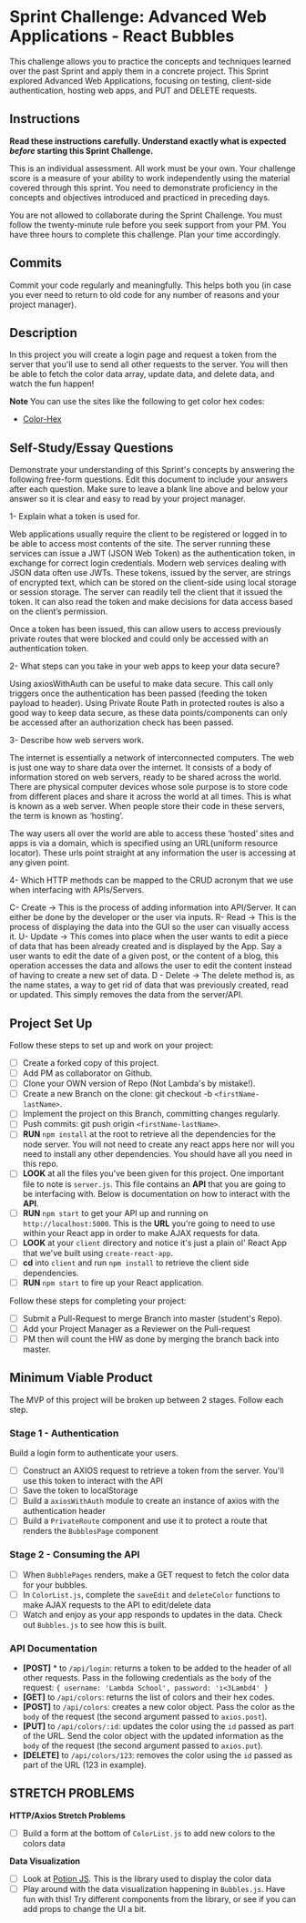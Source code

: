 # Sprint Challenge: Advanced Web Applications - React Bubbles

This challenge allows you to practice the concepts and techniques learned over the past Sprint and apply them in a concrete project. This Sprint explored Advanced Web Applications, focusing on testing, client-side authentication, hosting web apps, and PUT and DELETE requests.

## Instructions

**Read these instructions carefully. Understand exactly what is expected _before_ starting this Sprint Challenge.**

This is an individual assessment. All work must be your own. Your challenge score is a measure of your ability to work independently using the material covered through this sprint. You need to demonstrate proficiency in the concepts and objectives introduced and practiced in preceding days.

You are not allowed to collaborate during the Sprint Challenge. You must follow the twenty-minute rule before you seek support from your PM. You have three hours to complete this challenge. Plan your time accordingly.

## Commits

Commit your code regularly and meaningfully. This helps both you (in case you ever need to return to old code for any number of reasons and your project manager).

## Description

In this project you will create a login page and request a token from the server that you'll use to send all other requests to the server. You will then be able to fetch the color data array, update data, and delete data, and watch the fun happen!

**Note** You can use the sites like the following to get color hex codes:

- [Color-Hex](https://www.color-hex.com/)

## Self-Study/Essay Questions

Demonstrate your understanding of this Sprint's concepts by answering the following free-form questions. Edit this document to include your answers after each question. Make sure to leave a blank line above and below your answer so it is clear and easy to read by your project manager.

 1- Explain what a token is used for.
 
Web applications usually require the client to be registered or logged in to be able to access most contents of the site. The server running these services can issue a JWT (JSON Web Token) as the authentication token, in exchange for correct login credentials. 
Modern web services dealing with JSON data often use JWTs. These tokens, issued by the server, are strings of encrypted text, which can be stored on the client-side using local storage or session storage. The server can readily tell the client that it issued the token. It can also read the token and make decisions for data access based on the client’s permission.

Once a token has been issued, this can allow users to access previously private routes that were blocked and could only be accessed with an authentication token.
 
2-  What steps can you take in your web apps to keep your data secure?

Using axiosWithAuth can be useful to make data secure. This call only triggers once the authentication has been passed (feeding the token payload to header). Using Private Route Path in protected routes is also a good way to keep data secure, as these data points/components can only be accessed after an authorization check has been passed. 
 
 3- Describe how web servers work.

The internet is essentially a network of interconnected computers. The web is just one way to share data over the internet. It consists of a body of information stored on web servers, ready to be shared across the world.
There are physical computer devices whose sole purpose is to store code from different places and share it across  the world at all times. This is what is known as a web server. When people store their code in these servers, the term is known as ‘hosting’. 
 
 
The way users all over the world are able to access these ‘hosted’ sites and apps is via a domain, which is specified using an URL(uniform resource locator). These urls point straight  at any information the user is accessing at any given point. 
 
 4- Which HTTP methods can be mapped to the CRUD acronym that we use when 
    interfacing with APIs/Servers.
 
C- Create → This is the process of adding information into API/Server. It can either be done by the developer or the user via inputs. 
R- Read → This is the process of displaying the data into the GUI so the user can visually access it. 
U- Update → This comes into place when the user wants to edit a piece of data that has been already created and is displayed by the App. Say a user wants to edit the date of a given post, or the content of a blog, this operation accesses the data and allows the user to edit the content instead of having to create a new set of data. 
D - Delete → The delete method is, as the name states, a way to get rid of data that was previously created, read or updated. This simply removes the data from the server/API. 



## Project Set Up

Follow these steps to set up and work on your project:

- [ ] Create a forked copy of this project.
- [ ] Add PM as collaborator on Github.
- [ ] Clone your OWN version of Repo (Not Lambda's by mistake!).
- [ ] Create a new Branch on the clone: git checkout -b `<firstName-lastName>`.
- [ ] Implement the project on this Branch, committing changes regularly.
- [ ] Push commits: git push origin `<firstName-lastName>`.
- [ ] **RUN** `npm install` at the root to retrieve all the dependencies for the node server. You will not need to create any react apps here nor will you need to install any other dependencies. You should have all you need in this repo.
- [ ] **LOOK** at all the files you've been given for this project. One important file to note is `server.js`. This file contains an **API** that you are going to be interfacing with. Below is documentation on how to interact with the **API**.
- [ ] **RUN** `npm start` to get your API up and running on `http://localhost:5000`. This is the **URL** you're going to need to use within your React app in order to make AJAX requests for data.
- [ ] **LOOK** at your `client` directory and notice it's just a plain ol' React App that we've built using `create-react-app`.
- [ ] **cd** into `client` and run `npm install` to retrieve the client side dependencies.
- [ ] **RUN** `npm start` to fire up your React application.

Follow these steps for completing your project:

- [ ] Submit a Pull-Request to merge <firstName-lastName> Branch into master (student's  Repo).
- [ ] Add your Project Manager as a Reviewer on the Pull-request
- [ ] PM then will count the HW as done by  merging the branch back into master.

## Minimum Viable Product

The MVP of this project will be broken up between 2 stages. Follow each step.

### Stage 1 - Authentication

Build a login form to authenticate your users.

- [ ] Construct an AXIOS request to retrieve a token from the server. You'll use this token to interact with the API
- [ ] Save the token to localStorage
- [ ] Build a `axiosWithAuth` module to create an instance of axios with the authentication header
- [ ] Build a `PrivateRoute` component and use it to protect a route that renders the `BubblesPage` component

### Stage 2 - Consuming the API

- [ ] When `BubblePages` renders, make a GET request to fetch the color data for your bubbles.
- [ ] In `ColorList.js`, complete the `saveEdit` and `deleteColor` functions to make AJAX requests to the API to edit/delete data
- [ ] Watch and enjoy as your app responds to updates in the data. Check out `Bubbles.js` to see how this is built.

### API Documentation

  * **[POST]** * to `/api/login`: returns a token to be added to the header of all other requests. Pass in the following credentials as the `body` of the request: `{ username: 'Lambda School', password: 'i<3Lambd4' }`
  * **[GET]** to `/api/colors`: returns the list of colors and their hex codes.
  * **[POST]** to `/api/colors`: creates a new color object. Pass the color as the `body` of the request (the second argument passed to `axios.post`).
  * **[PUT]** to `/api/colors/:id`: updates the color using the `id` passed as part of the URL. Send the color object with the updated information as the `body` of the request (the second argument passed to `axios.put`).
  * **[DELETE]** to `/api/colors/123`: removes the color using the `id` passed as part of the URL (123 in example).

## STRETCH PROBLEMS

**HTTP/Axios Stretch Problems**

- [ ] Build a form at the bottom of `ColorList.js` to add new colors to the colors data

**Data Visualization**

- [ ] Look at [Potion JS](https://potion.js.org/). This is the library used to display the color data
- [ ] Play around with the data visualization happening in `Bubbles.js`. Have fun with this! Try different components from the library, or see if you can add props to change the UI a bit.
